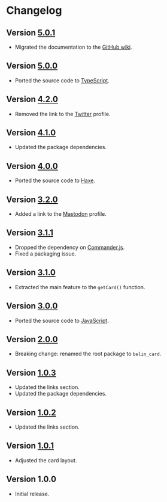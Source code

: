 # Changelog

## Version [5.0.1](https://github.com/cedx/card/compare/v5.0.0...v5.0.1)
- Migrated the documentation to the [GitHub wiki](https://github.com/cedx/akismet.js/wiki).

## Version [5.0.0](https://github.com/cedx/card/compare/v4.2.0...v5.0.0)
- Ported the source code to [TypeScript](https://www.typescriptlang.org).

## Version [4.2.0](https://github.com/cedx/card/compare/v4.1.0...v4.2.0)
- Removed the link to the [Twitter](https://twitter.com) profile.

## Version [4.1.0](https://github.com/cedx/card/compare/v4.0.0...v4.1.0)
- Updated the package dependencies.

## Version [4.0.0](https://github.com/cedx/card/compare/v3.2.0...v4.0.0)
- Ported the source code to [Haxe](https://haxe.org).

## Version [3.2.0](https://github.com/cedx/card/compare/v3.1.1...v3.2.0)
- Added a link to the [Mastodon](https://mastodon.social) profile.

## Version [3.1.1](https://github.com/cedx/card/compare/v3.1.0...v3.1.1)
- Dropped the dependency on [Commander.js](https://github.com/tj/commander.js).
- Fixed a packaging issue.

## Version [3.1.0](https://github.com/cedx/card/compare/v3.0.0...v3.1.0)
- Extracted the main feature to the `getCard()` function.

## Version [3.0.0](https://github.com/cedx/card/compare/v2.0.0...v3.0.0)
- Ported the source code to [JavaScript](https://developer.mozilla.org/docs/Web/JavaScript).

## Version [2.0.0](https://github.com/cedx/card/compare/v1.0.3...v2.0.0)
- Breaking change: renamed the root package to `belin_card`.

## Version [1.0.3](https://github.com/cedx/card/compare/v1.0.2...v1.0.3)
- Updated the links section.
- Updated the package dependencies.

## Version [1.0.2](https://github.com/cedx/card/compare/v1.0.1...v1.0.2)
- Updated the links section.

## Version [1.0.1](https://github.com/cedx/card/compare/v1.0.0...v1.0.1)
- Adjusted the card layout.

## Version 1.0.0
- Initial release.
